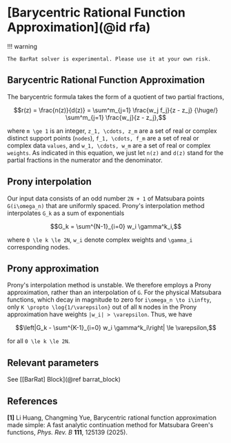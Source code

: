 # [Barycentric Rational Function Approximation](@id rfa)

!!! warning

    The BarRat solver is experimental. Please use it at your own risk.

## Barycentric Rational Function Approximation

The barycentric formula takes the form of a quotient of two partial fractions,

```math
r(z) = \frac{n(z)}{d(z)}
     = \sum^m_{j=1} \frac{w_j f_j}{z - z_j}
     {\huge/} \sum^m_{j=1} \frac{w_j}{z - z_j},
```

where ``m \ge 1`` is an integer, ``z_1, \cdots, z_m`` are a set of real or complex distinct support points (`nodes`), ``f_1, \cdots, f_m`` are a set of real or complex data `values`, and ``w_1, \cdots, w_m`` are a set of real or complex `weights`. As indicated in this equation, we just let ``n(z)`` and ``d(z)`` stand for the partial fractions in the numerator and the denominator.

## Prony interpolation

Our input data consists of an odd number ``2N + 1`` of Matsubara points ``G(i\omega_n)`` that are uniformly spaced. Prony's interpolation method interpolates ``G_k`` as a sum of exponentials

```math
G_k = \sum^{N-1}_{i=0} w_i \gamma^k_i,
```

where ``0 \le k \le 2N``, ``w_i`` denote complex weights and ``\gamma_i`` corresponding nodes.

## Prony approximation

Prony's interpolation method is unstable. We therefore employs a Prony approximation, rather than an interpolation of ``G``. For the physical Matsubara functions, which decay in magnitude to zero for ``i\omega_n \to i\infty``, only ``K \propto \log{1/\varepsilon}`` out of
all ``N`` nodes in the Prony approximation have weights ``|w_i| > \varepsilon``. Thus, we have

```math
\left|G_k - \sum^{K-1}_{i=0} w_i \gamma^k_i\right| \le \varepsilon,
```

for all ``0 \le k \le 2N``.

## Relevant parameters

See [[BarRat] Block](@ref barrat_block)

## References

**[1]** Li Huang, Changming Yue, Barycentric rational function approximation made simple: A fast analytic continuation method for Matsubara Green's functions, *Phys. Rev. B* **111**, 125139 (2025).
